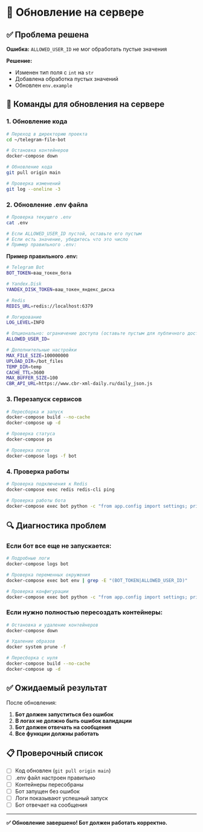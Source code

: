 # 🔧 Обновление на сервере

## ✅ Проблема решена

**Ошибка:** `ALLOWED_USER_ID` не мог обработать пустые значения

**Решение:** 
- Изменен тип поля с `int` на `str`
- Добавлена обработка пустых значений
- Обновлен `env.example`

## 🚀 Команды для обновления на сервере

### 1. Обновление кода

```bash
# Переход в директорию проекта
cd ~/telegram-file-bot

# Остановка контейнеров
docker-compose down

# Обновление кода
git pull origin main

# Проверка изменений
git log --oneline -3
```

### 2. Обновление .env файла

```bash
# Проверка текущего .env
cat .env

# Если ALLOWED_USER_ID пустой, оставьте его пустым
# Если есть значение, убедитесь что это число
# Пример правильного .env:
```

**Пример правильного .env:**
```bash
# Telegram Bot
BOT_TOKEN=ваш_токен_бота

# Yandex.Disk
YANDEX_DISK_TOKEN=ваш_токен_яндекс_диска

# Redis
REDIS_URL=redis://localhost:6379

# Логирование
LOG_LEVEL=INFO

# Опционально: ограничение доступа (оставьте пустым для публичного доступа)
ALLOWED_USER_ID=

# Дополнительные настройки
MAX_FILE_SIZE=100000000
UPLOAD_DIR=/bot_files
TEMP_DIR=temp
CACHE_TTL=3600
MAX_BUFFER_SIZE=100
CBR_API_URL=https://www.cbr-xml-daily.ru/daily_json.js
```

### 3. Перезапуск сервисов

```bash
# Пересборка и запуск
docker-compose build --no-cache
docker-compose up -d

# Проверка статуса
docker-compose ps

# Проверка логов
docker-compose logs -f bot
```

### 4. Проверка работы

```bash
# Проверка подключения к Redis
docker-compose exec redis redis-cli ping

# Проверка работы бота
docker-compose exec bot python -c "from app.config import settings; print('✅ Конфигурация загружена:', settings.allowed_user_id_int)"
```

## 🔍 Диагностика проблем

### Если бот все еще не запускается:

```bash
# Подробные логи
docker-compose logs bot

# Проверка переменных окружения
docker-compose exec bot env | grep -E "(BOT_TOKEN|ALLOWED_USER_ID)"

# Проверка конфигурации
docker-compose exec bot python -c "from app.config import settings; print('BOT_TOKEN:', bool(settings.bot_token)); print('ALLOWED_USER_ID:', settings.allowed_user_id)"
```

### Если нужно полностью пересоздать контейнеры:

```bash
# Остановка и удаление контейнеров
docker-compose down

# Удаление образов
docker system prune -f

# Пересборка с нуля
docker-compose build --no-cache
docker-compose up -d
```

## ✅ Ожидаемый результат

После обновления:

1. **Бот должен запуститься без ошибок**
2. **В логах не должно быть ошибок валидации**
3. **Бот должен отвечать на сообщения**
4. **Все функции должны работать**

## 📋 Проверочный список

- [ ] Код обновлен (`git pull origin main`)
- [ ] .env файл настроен правильно
- [ ] Контейнеры пересобраны
- [ ] Бот запущен без ошибок
- [ ] Логи показывают успешный запуск
- [ ] Бот отвечает на сообщения

---

**✅ Обновление завершено! Бот должен работать корректно.** 